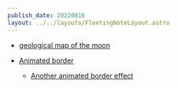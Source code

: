 ```yaml
---
publish_date: 20220816    
layout: ../../layouts/FleetingNoteLayout.astro
---
```

- [geological map of the moon](https://www.scidb.cn/en/detail?dataSetId=972277454573928448)

- [Animated border](https://web.dev/css-border-animations/)
	- [Another animated border effect](https://joebell.co.uk/sketches/loading-disco)
